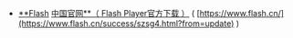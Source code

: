 - [**Flash](https://www.adobe.com/products/flashruntimes.html) [中国官网**（ Flash Player官方下载 ）](https://taoste.github.io/Hello-World/github/flash.cn/index.html) ( [https://www.flash.cn/](https://www.flash.cn/success/szsg4.html?from=update) )


